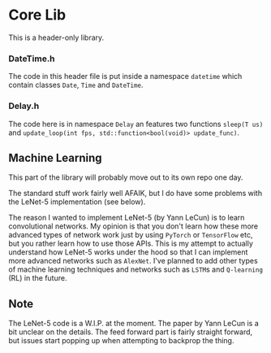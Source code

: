# Core Lib

This is a header-only library.

### DateTime.h

The code in this header file is put inside a namespace `datetime` which contain classes `Date`, `Time` and `DateTime`.

### Delay.h

The code here is in namespace `Delay` an features two functions `sleep(T us)` and `update_loop(int fps, std::function<bool(void)> update_func)`.

## Machine Learning

This part of the library will probably move out to its own repo one day.

The standard stuff work fairly well AFAIK, but I do have some problems with the LeNet-5 implementation (see below). 

The reason I wanted to implement LeNet-5 (by Yann LeCun) is to learn convolutional networks. My opinion is that you don't learn how these more advanced types of network work just by using `PyTorch` or `TensorFlow` etc, but you rather learn how to use those APIs. This is my attempt to actually understand how LeNet-5 works under the hood so that I can implement more advanced networks such as `AlexNet`. I've planned to add other types of machine learning techniques and networks such as `LSTM`s and `Q-learning` (RL) in the future.

## Note

The LeNet-5 code is a W.I.P. at the moment. The paper by Yann LeCun is a bit unclear on the details. The feed forward part is fairly straight forward, but issues start popping up when attempting to backprop the thing.
